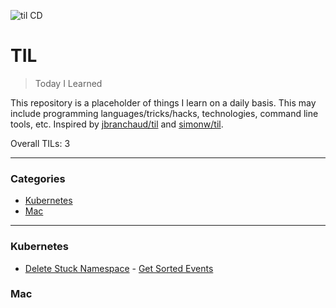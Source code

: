 ![til CD](https://github.com/nichelia/til/workflows/til%20CD/badge.svg)

# TIL

> Today I Learned

This repository is a placeholder of things I learn on a daily basis. This may include programming languages/tricks/hacks, technologies, command line tools, etc.
Inspired by [jbranchaud/til](https://github.com/jbranchaud/til) and [simonw/til](https://github.com/simonw/til/).

Overall TILs: 3

---

### Categories

* [Kubernetes](#kubernetes)
* [Mac](#mac)

---

### Kubernetes

- [Delete Stuck Namespace](kubernetes/delete-stuck-namespace.md) - [Get Sorted Events](kubernetes/get-sorted-events.md) 
### Mac


